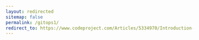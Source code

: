 ```yaml
---
layout: redirected
sitemap: false
permalink: /gitops1/
redirect_to: https://www.codeproject.com/Articles/5334970/Introduction-to-GitOps
---
```

